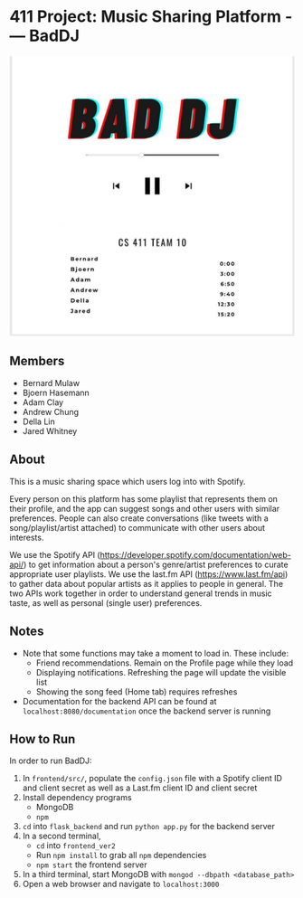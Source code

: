 # 411 Project: Music Sharing Platform ­— BadDJ

![BadDJ Logo](baddj_logo.jpg)

## Members
* Bernard Mulaw
* Bjoern Hasemann
* Adam Clay
* Andrew Chung
* Della Lin
* Jared Whitney

## About
This is a music sharing space which users log into with Spotify.

Every person on this platform has some playlist that represents them on their
profile, and the app can suggest songs and other users with similar
preferences. People can also create conversations (like tweets with a
song/playlist/artist attached) to communicate with other users about
interests.

We use the Spotify API (https://developer.spotify.com/documentation/web-api/)
to get information about a person's genre/artist preferences to curate
appropriate user playlists. We use the last.fm API (https://www.last.fm/api) to
gather data about popular artists as it applies to people in general. The two
APIs work together in order to understand general trends in music taste, as
well as personal (single user) preferences.

## Notes
* Note that some functions may take a moment to load in. These include:
    * Friend recommendations. Remain on the Profile page while they load
    * Displaying notifications. Refreshing the page will update the visible list
    * Showing the song feed (Home tab) requires refreshes
* Documentation for the backend API can be found at `localhost:8080/documentation` once the
  backend server is running

## How to Run

In order to run BadDJ:
1. In `frontend/src/`, populate the `config.json` file with a Spotify client
   ID and client secret as well as a Last.fm client ID and client secret
2. Install dependency programs
    * MongoDB
    * `npm`
3. `cd` into `flask_backend` and run `python app.py` for the backend server
4. In a second terminal,
    * `cd` into `frontend_ver2`
    * Run `npm install` to grab all `npm` dependencies 
    * `npm start` the frontend server
5. In a third terminal, start MongoDB with `mongod --dbpath <database_path>`
6. Open a web browser and navigate to `localhost:3000`